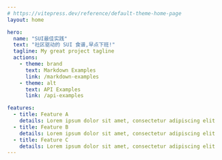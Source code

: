 ```yaml
---
# https://vitepress.dev/reference/default-theme-home-page
layout: home

hero:
  name: "SUI最佳实践"
  text: "社区驱动的 SUI 食谱,早点下班!"
  tagline: My great project tagline
  actions:
    - theme: brand
      text: Markdown Examples
      link: /markdown-examples
    - theme: alt
      text: API Examples
      link: /api-examples

features:
  - title: Feature A
    details: Lorem ipsum dolor sit amet, consectetur adipiscing elit
  - title: Feature B
    details: Lorem ipsum dolor sit amet, consectetur adipiscing elit
  - title: Feature C
    details: Lorem ipsum dolor sit amet, consectetur adipiscing elit
---
```


